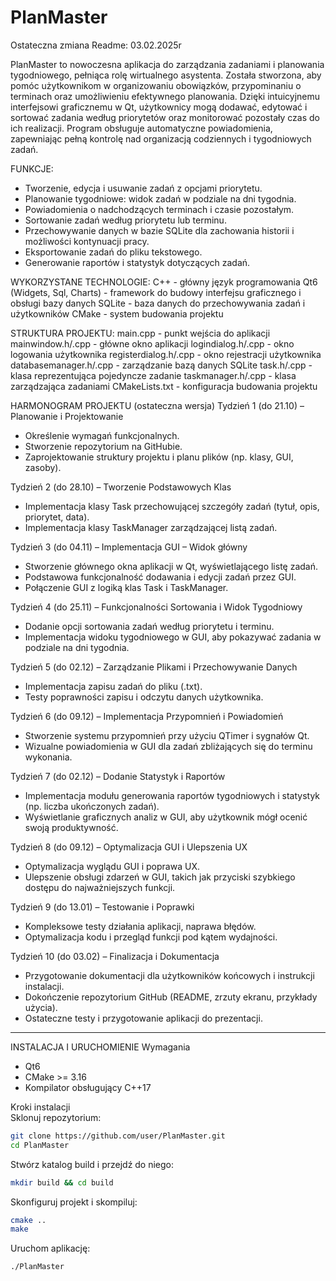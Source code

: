 # PlanMaster  

Ostateczna zmiana Readme: 03.02.2025r  

PlanMaster to nowoczesna aplikacja do zarządzania zadaniami i planowania tygodniowego, pełniąca rolę wirtualnego asystenta. Została stworzona, aby pomóc użytkownikom w organizowaniu obowiązków, przypominaniu o terminach oraz umożliwieniu efektywnego planowania. Dzięki intuicyjnemu interfejsowi graficznemu w Qt, użytkownicy mogą dodawać, edytować i sortować zadania według priorytetów oraz monitorować pozostały czas do ich realizacji. Program obsługuje automatyczne powiadomienia, zapewniając pełną kontrolę nad organizacją codziennych i tygodniowych zadań.


FUNKCJE:
* Tworzenie, edycja i usuwanie zadań z opcjami priorytetu.
* Planowanie tygodniowe: widok zadań w podziale na dni tygodnia.
* Powiadomienia o nadchodzących terminach i czasie pozostałym.
* Sortowanie zadań według priorytetu lub terminu.
* Przechowywanie danych w bazie SQLite dla zachowania historii i możliwości kontynuacji pracy.
* Eksportowanie zadań do pliku tekstowego.
* Generowanie raportów i statystyk dotyczących zadań.


WYKORZYSTANE TECHNOLOGIE:
C++ - główny język programowania
Qt6 (Widgets, Sql, Charts) - framework do budowy interfejsu graficznego i obsługi bazy danych
SQLite - baza danych do przechowywania zadań i użytkowników
CMake - system budowania projektu


STRUKTURA PROJEKTU:
main.cpp - punkt wejścia do aplikacji
mainwindow.h/.cpp - główne okno aplikacji
logindialog.h/.cpp - okno logowania użytkownika
registerdialog.h/.cpp - okno rejestracji użytkownika
databasemanager.h/.cpp - zarządzanie bazą danych SQLite
task.h/.cpp - klasa reprezentująca pojedyncze zadanie
taskmanager.h/.cpp - klasa zarządzająca zadaniami
CMakeLists.txt - konfiguracja budowania projektu


HARMONOGRAM PROJEKTU (ostateczna wersja)
Tydzień 1 (do 21.10) – Planowanie i Projektowanie
* Określenie wymagań funkcjonalnych.
* Stworzenie repozytorium na GitHubie.
* Zaprojektowanie struktury projektu i planu plików (np. klasy, GUI, zasoby).

Tydzień 2 (do 28.10) – Tworzenie Podstawowych Klas
* Implementacja klasy Task przechowującej szczegóły zadań (tytuł, opis, priorytet, data).
* Implementacja klasy TaskManager zarządzającej listą zadań.

Tydzień 3 (do 04.11) – Implementacja GUI – Widok główny
* Stworzenie głównego okna aplikacji w Qt, wyświetlającego listę zadań.
* Podstawowa funkcjonalność dodawania i edycji zadań przez GUI.
* Połączenie GUI z logiką klas Task i TaskManager.

Tydzień 4 (do 25.11) – Funkcjonalności Sortowania i Widok Tygodniowy
* Dodanie opcji sortowania zadań według priorytetu i terminu.
* Implementacja widoku tygodniowego w GUI, aby pokazywać zadania w podziale na dni tygodnia.

Tydzień 5 (do 02.12) – Zarządzanie Plikami i Przechowywanie Danych
* Implementacja zapisu zadań do pliku (.txt).
* Testy poprawności zapisu i odczytu danych użytkownika.

Tydzień 6 (do 09.12) – Implementacja Przypomnień i Powiadomień
* Stworzenie systemu przypomnień przy użyciu QTimer i sygnałów Qt.
* Wizualne powiadomienia w GUI dla zadań zbliżających się do terminu wykonania.

Tydzień 7 (do 02.12) – Dodanie Statystyk i Raportów
* Implementacja modułu generowania raportów tygodniowych i statystyk (np. liczba ukończonych zadań).
* Wyświetlanie graficznych analiz w GUI, aby użytkownik mógł ocenić swoją produktywność.

Tydzień 8 (do 09.12) – Optymalizacja GUI i Ulepszenia UX
* Optymalizacja wyglądu GUI i poprawa UX.
* Ulepszenie obsługi zdarzeń w GUI, takich jak przyciski szybkiego dostępu do najważniejszych funkcji.

Tydzień 9 (do 13.01) – Testowanie i Poprawki
* Kompleksowe testy działania aplikacji, naprawa błędów.
* Optymalizacja kodu i przegląd funkcji pod kątem wydajności.

Tydzień 10 (do 03.02) – Finalizacja i Dokumentacja
* Przygotowanie dokumentacji dla użytkowników końcowych i instrukcji instalacji.
* Dokończenie repozytorium GitHub (README, zrzuty ekranu, przykłady użycia).
* Ostateczne testy i przygotowanie aplikacji do prezentacji.

---

INSTALACJA I URUCHOMIENIE 
Wymagania
* Qt6
* CMake >= 3.16
* Kompilator obsługujący C++17

Kroki instalacji  
Sklonuj repozytorium:
```bash
git clone https://github.com/user/PlanMaster.git
cd PlanMaster
```
Stwórz katalog build i przejdź do niego:
```bash
mkdir build && cd build
```
Skonfiguruj projekt i skompiluj:
```bash
cmake ..
make
```
Uruchom aplikację:
```bash
./PlanMaster
```

